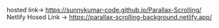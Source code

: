 hosted link-> https://sunnykumar-code.github.io/Parallax-Scrolling/ <br>
Netlify Hosed Link -> https://parallax-scrolling-background.netlify.app/
